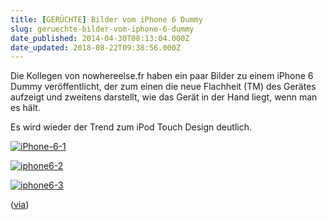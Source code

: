 ```yaml
---
title: [GERÜCHTE] Bilder vom iPhone 6 Dummy
slug: geruechte-bilder-vom-iphone-6-dummy
date_published: 2014-04-30T08:13:04.000Z
date_updated: 2018-08-22T09:38:56.000Z
---
```


Die Kollegen von nowhereelse.fr haben ein paar Bilder zu einem iPhone 6 Dummy veröffentlicht, der zum einen die neue Flachheit (TM) des Gerätes aufzeigt und zweitens darstellt, wie das Gerät in der Hand liegt, wenn man es hält. 

Es wird wieder der Trend zum iPod Touch Design deutlich.

[![iPhone-6-1](//picdump.thafaker.de/2014/04/iPhone-6-1-580x189.jpg)](http://picdump.thafaker.de/2014/04/iPhone-6-1.jpg)

[![iphone6-2](//picdump.thafaker.de/2014/04/iphone6-2-449x580.png)](http://picdump.thafaker.de/2014/04/iphone6-2.png)

[![iphone6-3](//picdump.thafaker.de/2014/04/iphone6-3-365x580.jpg)](http://picdump.thafaker.de/2014/04/iphone6-3.jpg)

([via](http://www.nowhereelse.fr/maquette-physique-iphone-6-air-97136/))
